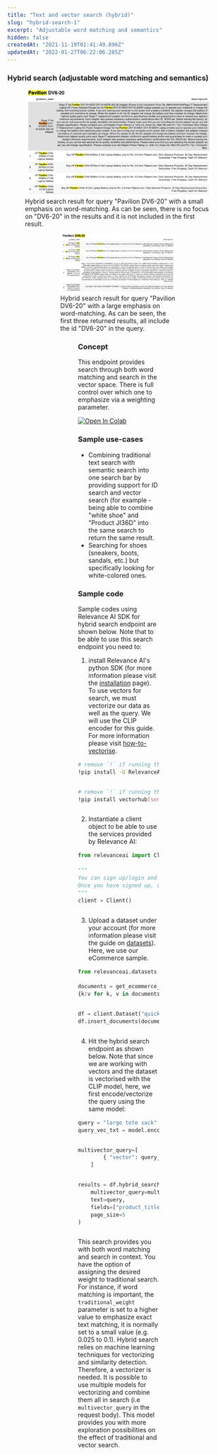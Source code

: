 ```yaml
---
title: "Text and vector search (hybrid)"
slug: "hybrid-search-1"
excerpt: "Adjustable word matching and semantics"
hidden: false
createdAt: "2021-11-19T01:41:49.896Z"
updatedAt: "2022-01-27T06:22:06.285Z"
---
```

### Hybrid search (adjustable word matching and semantics)

<figure>
<img src="https://github.com/RelevanceAI/RelevanceAI-readme-docs/blob/v2.0.0/docs_template/SEARCH_FEATURES/_assets/RelevanceAI-paviliondv6-20-small_w.png?raw=true" alt="hybrid0.05.png" />
<figcaption>Hybrid search result for query "Pavilion DV6-20" with a small emphasis on word-matching. As can be seen, there is no focus on "DV6-20" in the results and it is not included in the first result.</figcaption>
<figure>



<figure>
<img src="https://github.com/RelevanceAI/RelevanceAI-readme-docs/blob/v2.0.0/docs_template/SEARCH_FEATURES/_assets/RelevanceAI-paviliondv6-20-large_w.png?raw=true" alt="hybrid0.7.png" />
<figcaption>Hybrid search result for query "Pavilion DV6-20" with a large emphasis on word-matching. As can be seen, the first three returned results, all include the id "DV6-20" in the query.</figcaption>
<figure>


### Concept
This endpoint provides search through both word matching and search in the vector space. There is full control over which one to emphasize via a weighting parameter.

[![Open In Colab](https://colab.research.google.com/assets/colab-badge.svg)](https://colab.research.google.com/github/RelevanceAI/RelevanceAI-readme-docs/blob/v2.0.0/docs/SEARCH_FEATURES/_notebooks/RelevanceAI_hybrid_search.ipynb)

### Sample use-cases
* Combining traditional text search with semantic search into one search bar by providing support for ID search and vector search (for example - being able to combine "white shoe" and "Product JI36D" into the same search to return the same result.
* Searching for shoes (sneakers, boots, sandals, etc.) but specifically looking for white-colored ones.

### Sample code
Sample codes using Relevance AI SDK for hybrid search endpoint are shown below. Note that to be able to use this search endpoint you need to:
1. install Relevance AI's python SDK (for more information please visit the [installation](https://docs.relevance.ai/docs/installation) page). To use vectors for search, we must vectorize our data as well as the query. We will use the CLIP encoder for this guide. For more information please visit [how-to-vectorise](https://docs.relevance.ai/docs/how-to-vectorise).

```bash Bash
# remove `!` if running the line in a terminal
!pip install -U RelevanceAI[notebook]==2.0.0
```
```bash
```

```bash Bash
# remove `!` if running the line in a terminal
!pip install vectorhub[sentence-transformers]
```
```bash
```

2. Instantiate a client object to be able to use the services provided by Relevance AI:

```python Python (SDK)
from relevanceai import Client

"""
You can sign up/login and find your credentials here: https://cloud.relevance.ai/sdk/api
Once you have signed up, click on the value under `Activation token` and paste it here
"""
client = Client()
```
```python
```

3. Upload a dataset under your account (for more information please visit the guide on [datasets](https://docs.relevance.ai/docs/project-and-dataset)). Here, we use our eCommerce sample.

```python Python (SDK)
from relevanceai.datasets import get_ecommerce_dataset_encoded

documents = get_ecommerce_dataset_encoded()
{k:v for k, v in documents[0].items() if '_vector_' not in k}
```
```python
```

```python Python (SDK)
df = client.Dataset("quickstart_search")
df.insert_documents(documents)
```
```python
```

4. Hit the hybrid search endpoint as shown below. Note that since we are working with vectors and the dataset is vectorised with the CLIP model, here, we first encode/vectorize the query using the same model:

```python Python (SDK)
query = "large tote sack"
query_vec_txt = model.encode(query)
```
```python
```

```python Python (SDK)
multivector_query=[
        { "vector": query_vec_txt, "fields": ["product_title_clip_vector_"]}
    ]
```
```python
```

```python Python (SDK)
results = df.hybrid_search(
    multivector_query=multivector_query,
    text=query,
    fields=["product_title"],
    page_size=5
)
```
```python
```

This search provides you with both word matching and search in context. You have the option of assigning the desired weight to traditional search. For instance, if word matching is important, the `traditional_weight` parameter is set to a higher value to emphasize exact text matching, it is normally set to a small value (e.g. 0.025 to 0.1). Hybrid search relies on machine learning techniques for vectorizing and similarity detection. Therefore, a vectorizer is needed. It is possible to use multiple models for vectorizing and combine them all in search (i.e `multivector_query` in the request body).  This model provides you with more exploration possibilities on the effect of traditional and vector search.

